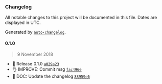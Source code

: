 ### Changelog

All notable changes to this project will be documented in this file. Dates are displayed in UTC.

Generated by [`auto-changelog`](https://github.com/CookPete/auto-changelog).

#### 0.1.0

> 9 November 2018

- 🦄 Release 0.1.0 [`a029a23`](https://github.com/ahmadawais/gatsby-plugin-paddle/commit/a029a234163231670dc21fda73cef1c65ba7c675)
- 👌 IMPROVE: Commit msg [`fac496e`](https://github.com/ahmadawais/gatsby-plugin-paddle/commit/fac496e7ca845e5e4d8cdefd222149fd27a6beaa)
-  📖 DOC: Update the changelog [`88959e6`](https://github.com/ahmadawais/gatsby-plugin-paddle/commit/88959e66750f5c4996e61fd57ea283ba3e338dbd)

